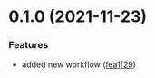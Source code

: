 # 0.1.0 (2021-11-23)


### Features

* added new workflow ([fea1f29](https://github.com/guciiitbhopal/guciiitbhopal.github.io/commit/fea1f29fe30ca82d30b87203ef52dabc41dabe70))



